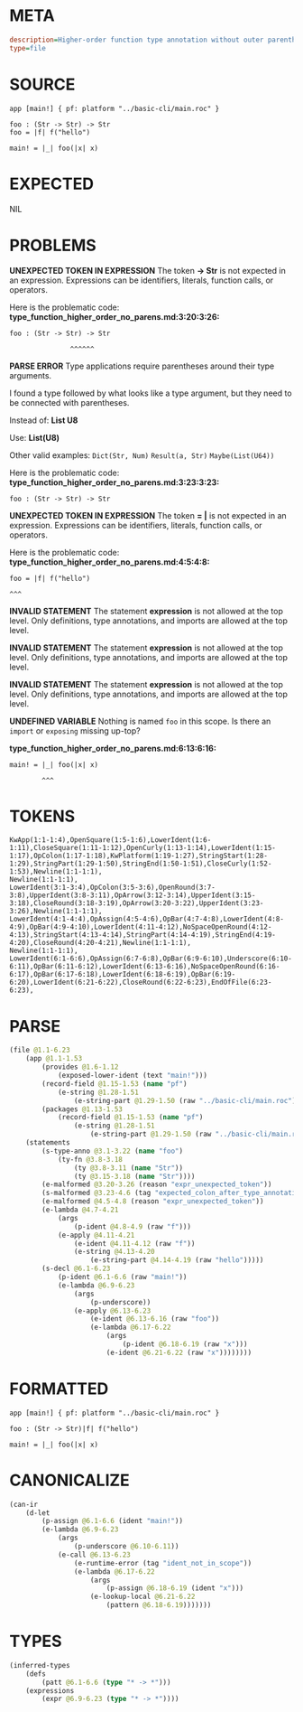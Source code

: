 # META
~~~ini
description=Higher-order function type annotation without outer parentheses
type=file
~~~
# SOURCE
~~~roc
app [main!] { pf: platform "../basic-cli/main.roc" }

foo : (Str -> Str) -> Str
foo = |f| f("hello")

main! = |_| foo(|x| x)
~~~
# EXPECTED
NIL
# PROBLEMS
**UNEXPECTED TOKEN IN EXPRESSION**
The token **-> Str** is not expected in an expression.
Expressions can be identifiers, literals, function calls, or operators.

Here is the problematic code:
**type_function_higher_order_no_parens.md:3:20:3:26:**
```roc
foo : (Str -> Str) -> Str
```
                   ^^^^^^


**PARSE ERROR**
Type applications require parentheses around their type arguments.

I found a type followed by what looks like a type argument, but they need to be connected with parentheses.

Instead of:
    **List U8**

Use:
    **List(U8)**

Other valid examples:
    `Dict(Str, Num)`
    `Result(a, Str)`
    `Maybe(List(U64))`

Here is the problematic code:
**type_function_higher_order_no_parens.md:3:23:3:23:**
```roc
foo : (Str -> Str) -> Str
```
                      


**UNEXPECTED TOKEN IN EXPRESSION**
The token **= |** is not expected in an expression.
Expressions can be identifiers, literals, function calls, or operators.

Here is the problematic code:
**type_function_higher_order_no_parens.md:4:5:4:8:**
```roc
foo = |f| f("hello")
```
    ^^^


**INVALID STATEMENT**
The statement **expression** is not allowed at the top level.
Only definitions, type annotations, and imports are allowed at the top level.

**INVALID STATEMENT**
The statement **expression** is not allowed at the top level.
Only definitions, type annotations, and imports are allowed at the top level.

**INVALID STATEMENT**
The statement **expression** is not allowed at the top level.
Only definitions, type annotations, and imports are allowed at the top level.

**UNDEFINED VARIABLE**
Nothing is named `foo` in this scope.
Is there an `import` or `exposing` missing up-top?

**type_function_higher_order_no_parens.md:6:13:6:16:**
```roc
main! = |_| foo(|x| x)
```
            ^^^


# TOKENS
~~~zig
KwApp(1:1-1:4),OpenSquare(1:5-1:6),LowerIdent(1:6-1:11),CloseSquare(1:11-1:12),OpenCurly(1:13-1:14),LowerIdent(1:15-1:17),OpColon(1:17-1:18),KwPlatform(1:19-1:27),StringStart(1:28-1:29),StringPart(1:29-1:50),StringEnd(1:50-1:51),CloseCurly(1:52-1:53),Newline(1:1-1:1),
Newline(1:1-1:1),
LowerIdent(3:1-3:4),OpColon(3:5-3:6),OpenRound(3:7-3:8),UpperIdent(3:8-3:11),OpArrow(3:12-3:14),UpperIdent(3:15-3:18),CloseRound(3:18-3:19),OpArrow(3:20-3:22),UpperIdent(3:23-3:26),Newline(1:1-1:1),
LowerIdent(4:1-4:4),OpAssign(4:5-4:6),OpBar(4:7-4:8),LowerIdent(4:8-4:9),OpBar(4:9-4:10),LowerIdent(4:11-4:12),NoSpaceOpenRound(4:12-4:13),StringStart(4:13-4:14),StringPart(4:14-4:19),StringEnd(4:19-4:20),CloseRound(4:20-4:21),Newline(1:1-1:1),
Newline(1:1-1:1),
LowerIdent(6:1-6:6),OpAssign(6:7-6:8),OpBar(6:9-6:10),Underscore(6:10-6:11),OpBar(6:11-6:12),LowerIdent(6:13-6:16),NoSpaceOpenRound(6:16-6:17),OpBar(6:17-6:18),LowerIdent(6:18-6:19),OpBar(6:19-6:20),LowerIdent(6:21-6:22),CloseRound(6:22-6:23),EndOfFile(6:23-6:23),
~~~
# PARSE
~~~clojure
(file @1.1-6.23
	(app @1.1-1.53
		(provides @1.6-1.12
			(exposed-lower-ident (text "main!")))
		(record-field @1.15-1.53 (name "pf")
			(e-string @1.28-1.51
				(e-string-part @1.29-1.50 (raw "../basic-cli/main.roc"))))
		(packages @1.13-1.53
			(record-field @1.15-1.53 (name "pf")
				(e-string @1.28-1.51
					(e-string-part @1.29-1.50 (raw "../basic-cli/main.roc"))))))
	(statements
		(s-type-anno @3.1-3.22 (name "foo")
			(ty-fn @3.8-3.18
				(ty @3.8-3.11 (name "Str"))
				(ty @3.15-3.18 (name "Str"))))
		(e-malformed @3.20-3.26 (reason "expr_unexpected_token"))
		(s-malformed @3.23-4.6 (tag "expected_colon_after_type_annotation"))
		(e-malformed @4.5-4.8 (reason "expr_unexpected_token"))
		(e-lambda @4.7-4.21
			(args
				(p-ident @4.8-4.9 (raw "f")))
			(e-apply @4.11-4.21
				(e-ident @4.11-4.12 (raw "f"))
				(e-string @4.13-4.20
					(e-string-part @4.14-4.19 (raw "hello")))))
		(s-decl @6.1-6.23
			(p-ident @6.1-6.6 (raw "main!"))
			(e-lambda @6.9-6.23
				(args
					(p-underscore))
				(e-apply @6.13-6.23
					(e-ident @6.13-6.16 (raw "foo"))
					(e-lambda @6.17-6.22
						(args
							(p-ident @6.18-6.19 (raw "x")))
						(e-ident @6.21-6.22 (raw "x"))))))))
~~~
# FORMATTED
~~~roc
app [main!] { pf: platform "../basic-cli/main.roc" }

foo : (Str -> Str)|f| f("hello")

main! = |_| foo(|x| x)
~~~
# CANONICALIZE
~~~clojure
(can-ir
	(d-let
		(p-assign @6.1-6.6 (ident "main!"))
		(e-lambda @6.9-6.23
			(args
				(p-underscore @6.10-6.11))
			(e-call @6.13-6.23
				(e-runtime-error (tag "ident_not_in_scope"))
				(e-lambda @6.17-6.22
					(args
						(p-assign @6.18-6.19 (ident "x")))
					(e-lookup-local @6.21-6.22
						(pattern @6.18-6.19)))))))
~~~
# TYPES
~~~clojure
(inferred-types
	(defs
		(patt @6.1-6.6 (type "* -> *")))
	(expressions
		(expr @6.9-6.23 (type "* -> *"))))
~~~
